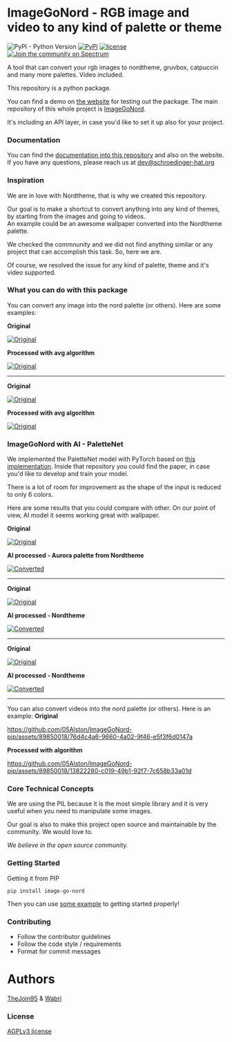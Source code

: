 # ImageGoNord - RGB image and video to any kind of palette or theme

![PyPI - Python Version](https://img.shields.io/pypi/pyversions/image-go-nord)
[![PyPI](https://img.shields.io/pypi/v/image-go-nord)](https://pypi.org/project/image-go-nord/)
[![license](https://img.shields.io/badge/license-MIT-green)](https://github.com/schroedinger-Hat/ImageGoNord-pip/blob/main/LICENSE)
[![Join the community on Spectrum](https://withspectrum.github.io/badge/badge.svg)](https://spectrum.chat/image-go-nord)

A tool that can convert your rgb images to nordtheme, gruvbox, catpuccin and many more palettes.
Video included.

This repository is a python package.

You can find a demo on [the website](https://ign.schroedinger-hat.org) for testing out the package.
The main repository of this whole project is [ImageGoNord](https://github.com/schroedinger-Hat/ImageGoNord).

It's including an API layer, in case you'd like to set it up also for your project.

### Documentation

You can find the [documentation into this repository](https://github.com/schroedinger-Hat/ImageGoNord-pip/tree/main/docs) and also on the website.
If you have any questions, please reach us at dev@schroedinger-hat.org

### Inspiration

We are in love with Nordtheme, that is why we created this repository.

Our goal is to make a shortcut to convert anything into any kind of themes, by starting from the images and going to videos.
<br>An example could be an awesome wallpaper converted into the Nordtheme palette.

We checked the commnunity and we did not find anything similar or any project that can accomplish this task. So, here we are.

Of course, we resolved the issue for any kind of palette, theme and it's video supported.

### What you can do with this package

You can convert any image into the nord palette (or others). Here are some examples:

**Original**

[![Original](https://raw.githubusercontent.com/schroedinger-Hat/ImageGoNord-pip/main/images/test.jpg)](https://raw.githubusercontent.com/schroedinger-Hat/ImageGoNord-pip/main/images/test.jpg)


**Processed with avg algorithm**

[![Original](https://raw.githubusercontent.com/schroedinger-Hat/ImageGoNord-pip/main/images/test-average.jpg)](https://raw.githubusercontent.com/schroedinger-Hat/ImageGoNord-pip/main/images/test-average.jpg)


-----

**Original**

[![Original](https://raw.githubusercontent.com/schroedinger-Hat/ImageGoNord-pip/main/images/test-profile.jpg)](https://raw.githubusercontent.com/schroedinger-Hat/ImageGoNord-pip/main/images/test-profile.jpg)


**Processed with avg algorithm**

[![Original](https://raw.githubusercontent.com/schroedinger-Hat/ImageGoNord-pip/main/images/test-profile-average.jpg)](https://raw.githubusercontent.com/schroedinger-Hat/ImageGoNord-pip/main/images/test-profile-average.jpg)


### ImageGoNord with AI - PaletteNet

We implemented the PaletteNet model with PyTorch based on [this implementation](https://github.com/AakritiKinra/PaletteNet-Implementation).
Inside that repository you could find the paper, in case you'd like to develop and train your model.

There is a lot of room for improvement as the shape of the input is reduced to only 6 colors.

Here are some results that you could compare with other. On our point of view, AI model it seems working great with wallpaper.

**Original**

[![Original](https://raw.githubusercontent.com/schroedinger-Hat/ImageGoNord-pip/main/images/test-profile.jpg)](https://raw.githubusercontent.com/schroedinger-Hat/ImageGoNord-pip/main/images/test-profile.jpg)

**AI processed - Aurora palette from Nordtheme**

[![Converted](https://raw.githubusercontent.com/schroedinger-Hat/ImageGoNord-pip/main/images/test-profile-ai-aurora.jpg)](https://raw.githubusercontent.com/schroedinger-Hat/ImageGoNord-pip/main/images/test-profile-ai-aurora.jpg)

-----

**Original**

[![Original](https://raw.githubusercontent.com/schroedinger-Hat/ImageGoNord-pip/main/images/sh.png)](https://raw.githubusercontent.com/schroedinger-Hat/ImageGoNord-pip/main/images/sh.png)

**AI processed - Nordtheme**

[![Converted](https://raw.githubusercontent.com/schroedinger-Hat/ImageGoNord-pip/main/images/test-sh-ai.png)](https://raw.githubusercontent.com/schroedinger-Hat/ImageGoNord-pip/main/images/test-sh-ai.png)

-----

**Original**

[![Original](https://raw.githubusercontent.com/schroedinger-Hat/ImageGoNord-pip/main/images/valley.jpg)](https://raw.githubusercontent.com/schroedinger-Hat/ImageGoNord-pip/main/images/valley.jpg)

**AI processed - Nordtheme**

[![Converted](https://raw.githubusercontent.com/schroedinger-Hat/ImageGoNord-pip/main/images/test-valley-ai.jpg)](https://raw.githubusercontent.com/schroedinger-Hat/ImageGoNord-pip/main/images/test-valley-ai.jpg)

-----

You can also convert videos into the nord palette (or others). Here is an example:
**Original**

https://github.com/05Alston/ImageGoNord-pip/assets/89850018/76d4c4a6-9660-4a02-9f46-e5f3f6d0147a

**Processed with algorithm**

https://github.com/05Alston/ImageGoNord-pip/assets/89850018/13822280-c019-49b1-92f7-7c658b33a01d

### Core Technical Concepts

We are using the PIL because it is the most simple library and it is very useful when you need to manipulate some images.

Our goal is also to make this project open source and maintainable by the community. We would love to.

*We believe in the open source community.*

### Getting Started

Getting it from PIP

```
pip install image-go-nord
```

Then you can use [some example](https://github.com/schroedinger-Hat/ImageGoNord-pip/tree/main/docs/example) to getting started properly!

### Contributing
- Follow the contributor guidelines
- Follow the code style / requirements
- Format for commit messages

# Authors

[TheJoin95](https://github.com/TheJoin95) & [Wabri](https://github.com/Wabri)

### License

[AGPLv3 license](https://github.com/schroedinger-Hat/ImageGoNord-pip/blob/main/LICENSE)
